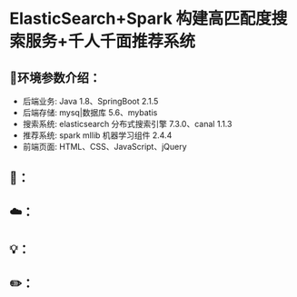 # ElasticSearch+Spark 构建高匹配度搜索服务+千人千面推荐系统
## 🔧环境参数介绍：
- 后端业务: Java 1.8、SpringBoot 2.1.5
- 后端存储: mysq|数据库 5.6、mybatis
- 搜索系统: elasticsearch 分布式搜索引擎 7.3.0、canal 1.1.3
- 推荐系统: spark mllib 机器学习组件 2.4.4
- 前端页面: HTML、CSS、JavaScript、jQuery
## 🎨：
## ☁️：
## 💡：
## ✏️：
